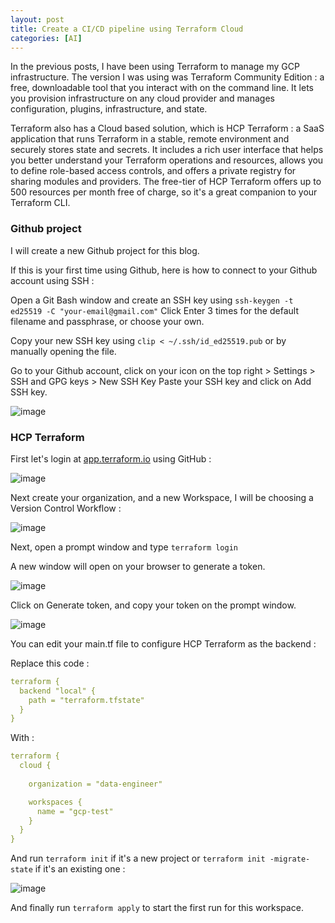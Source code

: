 ```yaml
---
layout: post
title: Create a CI/CD pipeline using Terraform Cloud
categories: [AI]
---
```


In the previous posts, I have been using Terraform to manage my GCP infrastructure.
The version I was using was Terraform Community Edition : a free, downloadable tool that you interact with on the command line. 
It lets you provision infrastructure on any cloud provider and manages configuration, plugins, infrastructure, and state.

Terraform also has a Cloud based solution, which is HCP Terraform : a SaaS application that runs Terraform in a stable, remote environment and securely stores state and secrets. 
It includes a rich user interface that helps you better understand your Terraform operations and resources, allows you to define role-based access controls, and offers a private registry for sharing modules and providers.
The free-tier of HCP Terraform offers up to 500 resources per month free of charge, so it's a great companion to your Terraform CLI.   

### Github project 

I will create a new Github project for this blog.

If this is your first time using Github, here is how to connect to your Github account using SSH :

Open a Git Bash window and create an SSH key using ```ssh-keygen -t ed25519 -C "your-email@gmail.com"```
Click Enter 3 times for the default filename and passphrase, or choose your own.

Copy your new SSH key using ```clip < ~/.ssh/id_ed25519.pub``` or by manually opening the file.

Go to your Github account, click on your icon on the top right > Settings > SSH and GPG keys > New SSH Key
Paste your SSH key and click on Add SSH key.

![image](https://github.com/user-attachments/assets/bc11c4be-9826-43c3-90a9-f0aa0b510e07)


### HCP Terraform 

First let's login at [app.terraform.io](https://app.terraform.io/) using GitHub :

![image](https://github.com/user-attachments/assets/6afc0ba7-4861-4716-80f9-ae7ed44077be)

Next create your organization, and a new Workspace, I will be choosing a Version Control Workflow :

![image](https://github.com/user-attachments/assets/f8be70f7-b319-4b16-b4ff-ed02baf9faaa)

Next, open a prompt window and type ```terraform login```

A new window will open on your browser to generate a token.

![image](https://github.com/user-attachments/assets/4004101f-7f18-4b2d-96f9-4784f8a12fcb)

Click on Generate token, and copy your token on the prompt window.

![image](https://github.com/user-attachments/assets/80f19402-fe9f-431f-825a-e2d6b6c0db43)

You can edit your main.tf file to configure HCP Terraform as the backend : 

Replace this code :

```yaml
terraform {
  backend "local" {
    path = "terraform.tfstate"
  }
} 
```

With :

```yaml
terraform { 
  cloud { 
    
    organization = "data-engineer" 

    workspaces { 
      name = "gcp-test" 
    } 
  } 
}
```

And run ```terraform init``` if it's a new project or ```terraform init -migrate-state``` if it's an existing one :

![image](https://github.com/user-attachments/assets/0be306ea-c2da-46f8-8dca-f17fce9e99c5)

And finally run ```terraform apply``` to start the first run for this workspace.

